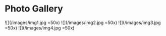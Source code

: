 ---
---

# Photo Gallery

![](/images/img1.jpg =50x)
![](/images/img2.jpg =50x)
![](/images/img3.jpg =50x)
![](/images/img4.jpg =50x)
